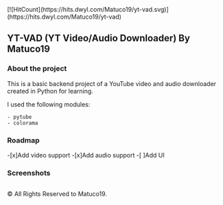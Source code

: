 <center> <img scr="Images/logo.png" /> </center>
[![HitCount](https://hits.dwyl.com/Matuco19/yt-vad.svg)](https://hits.dwyl.com/Matuco19/yt-vad)


<h2> YT-VAD (YT Video/Audio Downloader) By Matuco19  </h2>

<h3> About the project </h3>

This is a basic backend project of a YouTube video and audio downloader created in Python for learning. 

I used the following modules: 

```
- pytube
- colorama
```

<h3> Roadmap </h3>

-[x]Add video support
-[x]Add audio support
-[ ]Add UI

<h3> Screenshots </h3>

<img scr="images/ytvadScreenshot.png" />



&copy; All Rights Reserved to Matuco19.
